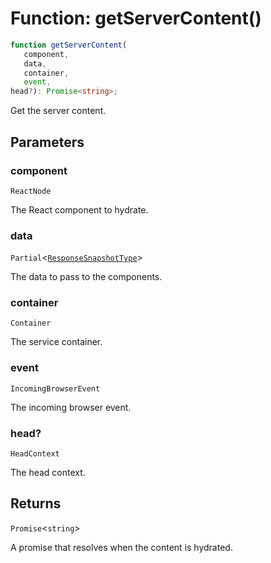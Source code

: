 # Function: getServerContent()

```ts
function getServerContent(
   component, 
   data, 
   container, 
   event, 
head?): Promise<string>;
```

Get the server content.

## Parameters

### component

`ReactNode`

The React component to hydrate.

### data

`Partial`\<[`ResponseSnapshotType`](../../declarations/interfaces/ResponseSnapshotType.md)\>

The data to pass to the components.

### container

`Container`

The service container.

### event

`IncomingBrowserEvent`

The incoming browser event.

### head?

`HeadContext`

The head context.

## Returns

`Promise`\<`string`\>

A promise that resolves when the content is hydrated.
